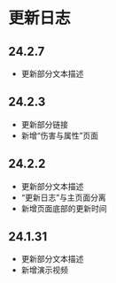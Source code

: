 #   更新日志 <!-- {docsify-ignore-all} -->

##  24.2.7

-   更新部分文本描述

##  24.2.3

-   更新部分链接
-   新增“伤害与属性”页面

##  24.2.2

-   更新部分文本描述
-   “更新日志”与主页面分离
-   新增页面底部的更新时间

##  24.1.31

-   更新部分文本描述
-   新增演示视频
